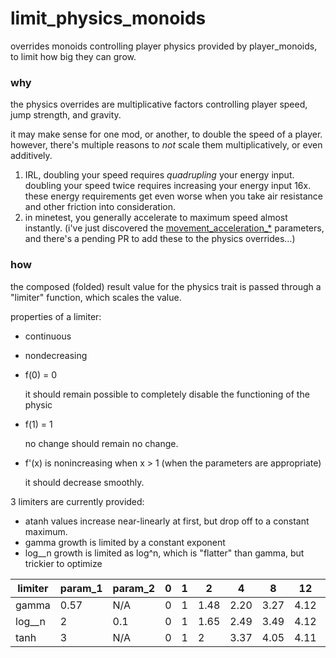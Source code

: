 # limit_physics_monoids

overrides monoids controlling player physics provided by player_monoids, to limit how big they can grow.

### why

the physics overrides are multiplicative factors controlling player speed, jump strength, and gravity.

it may make sense for one mod, or another, to double the speed of a player. however, there's multiple reasons to *not*
scale them multiplicatively, or even additively.
1. IRL, doubling your speed requires *quadrupling* your energy input.
  doubling your speed twice requires increasing your energy input 16x. these energy requirements get even worse when
  you take air resistance and other friction into consideration.
2. in minetest, you generally accelerate to maximum speed almost instantly.
  (i've just discovered the
  [movement_acceleration_*](https://github.com/minetest/minetest/blob/3e148e2810a2b1bb47cada2bd431df8f0bad2f96/builtin/settingtypes.txt#L767-L777)
  parameters, and there's a pending PR to add these to the physics overrides...)

### how

the composed (folded) result value for the physics trait is passed through a "limiter" function, which scales the
value.

properties of a limiter:
* continuous
* nondecreasing
* f(0) = 0

  it should remain possible to completely disable the functioning of the physic

* f(1) = 1

  no change should remain no change.

* f\'(x) is nonincreasing when x > 1 (when the parameters are appropriate)

  it should decrease smoothly.

3 limiters are currently provided:
* atanh
  values increase near-linearly at first, but drop off to a constant maximum.
* gamma
  growth is limited by a constant exponent
* log__n
  growth is limited as log^n, which is "flatter" than gamma, but trickier to optimize

| limiter | param_1 | param_2 | 0 | 1 | 2    | 4    | 8    | 12   | 16   | 32   |
| ------- | ------- | ------- | - | - | ---- | ---- | ---- | ---- | ---- | ---- |
| gamma   | 0.57    | N/A     | 0 | 1 | 1.48 | 2.20 | 3.27 | 4.12 | 4.86 | 7.21 |
| log__n  | 2       | 0.1     | 0 | 1 | 1.65 | 2.49 | 3.49 | 4.12 | 4.59 | 5.76 |
| tanh    | 3       | N/A     | 0 | 1 | 2    | 3.37 | 4.05 | 4.11 | 4.11 | 4.11 |
